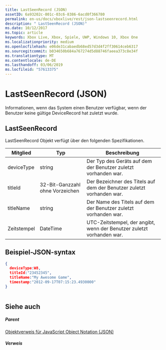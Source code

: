 ```yaml
---
title: LastSeenRecord (JSON)
assetID: 6a93202c-801c-03c6-8386-6acd0f366780
permalink: en-us/docs/xboxlive/rest/json-lastseenrecord.html
description: " LastSeenRecord (JSON)"
ms.date: 10/12/2017
ms.topic: article
keywords: Xbox Live, Xbox, Spiele, UWP, Windows 10, Xbox One
ms.localizationpriority: medium
ms.openlocfilehash: e06de31cabaedb68ed57d3d4f2ff30614ceb6317
ms.sourcegitcommit: b034650b684a767274d5d88746faeea373c8e34f
ms.translationtype: MT
ms.contentlocale: de-DE
ms.lasthandoff: 03/06/2019
ms.locfileid: "57613375"
---
```

# <a name="lastseenrecord-json"></a>LastSeenRecord (JSON)
Informationen, wenn das System einen Benutzer verfügbar, wenn der Benutzer keine gültige DeviceRecord hat zuletzt wurde. 
<a id="ID4EN"></a>

 
## <a name="lastseenrecord"></a>LastSeenRecord
 
LastSeenRecord Objekt verfügt über den folgenden Spezifikationen.
 
| Mitglied| Typ| Beschreibung| 
| --- | --- | --- | 
| deviceType| string| Der Typ des Geräts auf dem der Benutzer zuletzt vorhanden war.| 
| titleId| 32-Bit-Ganzzahl ohne Vorzeichen| Der Bezeichner des Titels auf dem der Benutzer zuletzt vorhanden war.| 
| titleName| string| Der Name des Titels auf dem der Benutzer zuletzt vorhanden war.| 
| Zeitstempel| DateTime| UTC-Zeitstempel, der angibt, wenn der Benutzer zuletzt vorhanden war.| 
  
<a id="ID4EHC"></a>

 
## <a name="sample-json-syntax"></a>Beispiel-JSON-syntax
 

```json
{
  deviceType:W8,    
  titleId:"23452345",
  titleName:"My Awesome Game",
  timestamp:"2012-09-17T07:15:23.4930000"
}
    
```

  
<a id="ID4EQC"></a>

 
## <a name="see-also"></a>Siehe auch
 
<a id="ID4ESC"></a>

 
##### <a name="parent"></a>Parent 

[Objektverweis für JavaScript Object Notation (JSON)](atoc-xboxlivews-reference-json.md)

  
<a id="ID4E5C"></a>

 
##### <a name="reference"></a>Verweis   